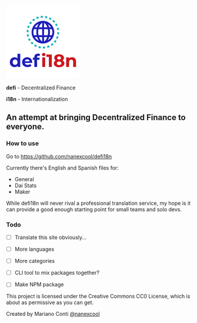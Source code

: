 ![defi18n logo](logo.png "Logo")

**defi** - Decentralized Finance

**i18n** - Internationalization

## An attempt at bringing Decentralized Finance to everyone.

### How to use

Go to https://github.com/nanexcool/defi18n

Currently there's English and Spanish files for:

- General
- Dai Stats
- Maker

While defi18n will never rival a professional translation service, my hope is it can provide a good enough starting point for small teams and solo devs.

### Todo

- [ ] Translate this site obviously...
- [ ] More languages
- [ ] More categories
- [ ] CLI tool to mix packages together?
- [ ] Make NPM package


This project is licensed under the Creative Commons CC0 License, which is about as permissive as you can get.

Created by Mariano Conti [@nanexcool](https://twitter.com/nanexcool)
